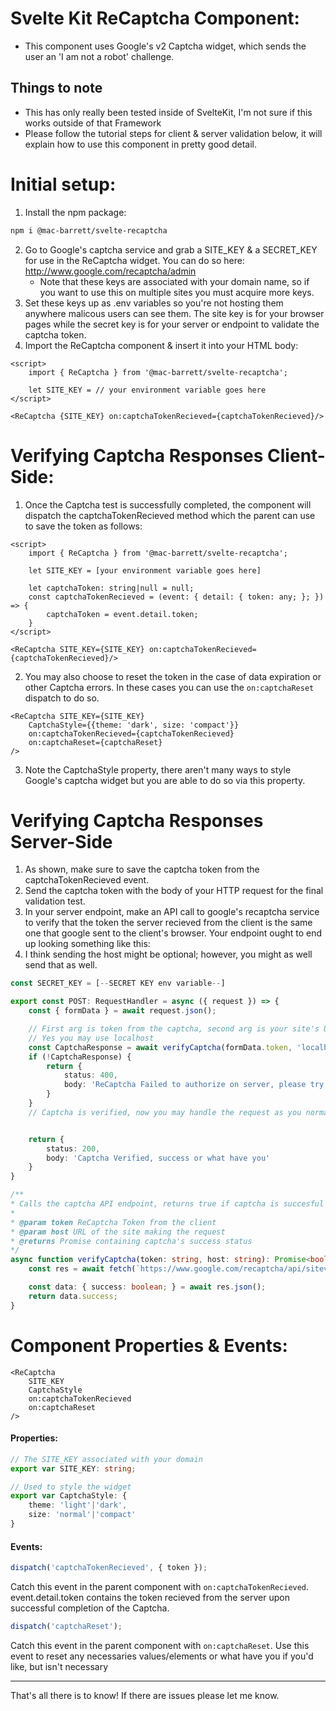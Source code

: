 # Svelte Kit ReCaptcha Component: 
- This component uses Google's v2 Captcha widget, which sends the user an 'I am not a robot' challenge.

## Things to note 
- This has only really been tested inside of SvelteKit, I'm not sure if this works outside of that Framework
- Please follow the tutorial steps for client & server validation below, it will explain how to use this component in pretty good detail.

# Initial setup:
1. Install the npm package:
```bash
npm i @mac-barrett/svelte-recaptcha
```
2. Go to Google's captcha service and grab a SITE_KEY & a SECRET_KEY for use in the ReCaptcha widget. You can do so here: http://www.google.com/recaptcha/admin
    - Note that these keys are associated with your domain name, so if you want to use this on multiple sites you must acquire more keys.
3. Set these keys up as .env variables so you're not hosting them anywhere malicous users can see them. The site key is for your browser pages while the secret key is for your server or endpoint to validate the captcha token.
4. Import the ReCaptcha component & insert it into your HTML body:

```svelte
<script>
    import { ReCaptcha } from '@mac-barrett/svelte-recaptcha';

    let SITE_KEY = // your environment variable goes here
</script>

<ReCaptcha {SITE_KEY} on:captchaTokenRecieved={captchaTokenRecieved}/>
```
# Verifying Captcha Responses Client-Side:
1. Once the Captcha test is successfully completed, the component will dispatch the captchaTokenRecieved method which the parent can use to save the token as follows:

```svelte
<script>
    import { ReCaptcha } from '@mac-barrett/svelte-recaptcha';

    let SITE_KEY = [your environment variable goes here]

    let captchaToken: string|null = null;
    const captchaTokenRecieved = (event: { detail: { token: any; }; }) => {
        captchaToken = event.detail.token;
    }
</script>

<ReCaptcha SITE_KEY={SITE_KEY} on:captchaTokenRecieved={captchaTokenRecieved}/>
```

2. You may also choose to reset the token in the case of data expiration or other Captcha errors. In these cases you can use the `on:captchaReset` dispatch to do so.
```svelte
<ReCaptcha SITE_KEY={SITE_KEY}
    CaptchaStyle={{theme: 'dark', size: 'compact'}}
    on:captchaTokenRecieved={captchaTokenRecieved}
    on:captchaReset={captchaReset}
/>
```
3. Note the CaptchaStyle property, there aren't many ways to style Google's captcha widget but you are able to do so via this property.

# Verifying Captcha Responses Server-Side
1. As shown, make sure to save the captcha token from the captchaTokenRecieved event.
2. Send the captcha token with the body of your HTTP request for the final validation test.
3. In your server endpoint, make an API call to google's recaptcha service to verify that the token the server recieved from the client is the same one that google sent to the client's browser. Your endpoint ought to end up looking something like this:
4. I think sending the host might be optional; however, you might as well send that as well.

```ts
const SECRET_KEY = [--SECRET KEY env variable--]

export const POST: RequestHandler = async ({ request }) => {
    const { formData } = await request.json();

    // First arg is token from the captcha, second arg is your site's URL
    // Yes you may use localhost
    const CaptchaResponse = await verifyCaptcha(formData.token, 'localhost:8080');
    if (!CaptchaResponse) {
        return {
            status: 400,
            body: 'ReCaptcha Failed to authorize on server, please try again'
        }
    }
    // Captcha is verified, now you may handle the request as you normally would


    return {
        status: 200,
        body: 'Captcha Verified, success or what have you'
    }
}

/**
* Calls the captcha API endpoint, returns true if captcha is succesful
* 
* @param token ReCaptcha Token from the client
* @param host URL of the site making the request
* @returns Promise containing captcha's success status
*/
async function verifyCaptcha(token: string, host: string): Promise<boolean> {
    const res = await fetch(`https://www.google.com/recaptcha/api/siteverify?secret=${SECRET_KEY}&response=${token}&remoteip=${host}`, { method: 'POST' });

    const data: { success: boolean; } = await res.json();
    return data.success;
}
```
# Component Properties & Events:
```svelte
<ReCaptcha 
    SITE_KEY
    CaptchaStyle
    on:captchaTokenRecieved
    on:captchaReset
/>
```
#### Properties:
```ts
// The SITE_KEY associated with your domain
export var SITE_KEY: string;

// Used to style the widget
export var CaptchaStyle: {
    theme: 'light'|'dark', 
    size: 'normal'|'compact'
}
```
#### Events:
```ts
dispatch('captchaTokenRecieved', { token });
```
Catch this event in the parent component with `on:captchaTokenRecieved`.  
event.detail.token contains the token recieved from the server upon successful completion of the Captcha.
```ts 
dispatch('captchaReset');
```
Catch this event in the parent component with `on:captchaReset`.
Use this event to reset any necessaries values/elements or what have you if you'd like, but isn't necessary

---

That's all there is to know! If there are issues please let me know.